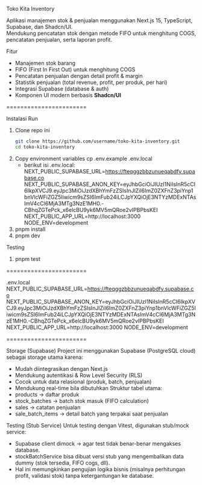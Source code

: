 Toko Kita Inventory

Aplikasi manajemen stok & penjualan menggunakan Next.js 15, TypeScript, Supabase, dan Shadcn/UI.  
Mendukung pencatatan stok dengan metode FIFO untuk menghitung COGS, pencatatan penjualan, serta laporan profit.


Fitur
- Manajemen stok barang  
- FIFO (First In First Out) untuk menghitung COGS  
- Pencatatan penjualan dengan detail profit & margin  
- Statistik penjualan (total revenue, profit, per produk, per hari)  
- Integrasi Supabase (database & auth)  
- Komponen UI modern berbasis **Shadcn/UI**  

=======================

Instalasi Run
1. Clone repo ini
   ```bash
   git clone https://github.com/username/toko-kita-inventory.git
   cd toko-kita-inventory
2. Copy environment variables
   cp .env.example .env.local
   - berikut isi .env.local:
   NEXT_PUBLIC_SUPABASE_URL=https://fteqggzbbzunueqabdfy.supabase.co
   NEXT_PUBLIC_SUPABASE_ANON_KEY=eyJhbGciOiJIUzI1NiIsInR5cCI6IkpXVCJ9.eyJpc3MiOiJzdXBhYmFzZSIsInJlZiI6ImZ0ZXFnZ3piYnp1bnVlcWFiZGZ5Iiwicm9sZSI6ImFub24iLCJpYXQiOjE3NTYzMDExNTAsImV4cCI6MjA3MTg3NzE1MH0.-CBhqZGTePck_x6elcBU9yk6MV5mQRoe2vIPBPbsKEI
   NEXT_PUBLIC_APP_URL=http://localhost:3000
   NODE_ENV=development
3. pnpm install
4. pnpm dev

Testing
1. pnpm test

=======================

.env.local
NEXT_PUBLIC_SUPABASE_URL=https://fteqggzbbzunueqabdfy.supabase.co
NEXT_PUBLIC_SUPABASE_ANON_KEY=eyJhbGciOiJIUzI1NiIsInR5cCI6IkpXVCJ9.eyJpc3MiOiJzdXBhYmFzZSIsInJlZiI6ImZ0ZXFnZ3piYnp1bnVlcWFiZGZ5Iiwicm9sZSI6ImFub24iLCJpYXQiOjE3NTYzMDExNTAsImV4cCI6MjA3MTg3NzE1MH0.-CBhqZGTePck_x6elcBU9yk6MV5mQRoe2vIPBPbsKEI
NEXT_PUBLIC_APP_URL=http://localhost:3000
NODE_ENV=development

=======================

Storage (Supabase)
Project ini menggunakan Supabase (PostgreSQL cloud) sebagai storage utama karena:
- Mudah diintegrasikan dengan Next.js
- Mendukung autentikasi & Row Level Security (RLS)
- Cocok untuk data relasional (produk, batch, penjualan)
- Mendukung real-time bila dibutuhkan
Struktur tabel utama:
- products → daftar produk
- stock_batches → batch stok masuk (FIFO calculation)
- sales → catatan penjualan
- sale_batch_items → detail batch yang terpakai saat penjualan

Testing (Stub Service)
Untuk testing dengan Vitest, digunakan stub/mock service:
- Supabase client dimock → agar test tidak benar-benar mengakses database.
- stockBatchService bisa dibuat versi stub yang mengembalikan data dummy (stok tersedia, FIFO cogs, dll).
- Hal ini memungkinkan pengujian logika bisnis (misalnya perhitungan profit, validasi stok) tanpa ketergantungan ke database.
